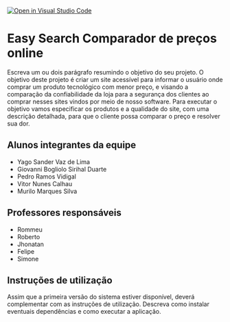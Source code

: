 [![Open in Visual Studio Code](https://classroom.github.com/assets/open-in-vscode-c66648af7eb3fe8bc4f294546bfd86ef473780cde1dea487d3c4ff354943c9ae.svg)](https://classroom.github.com/online_ide?assignment_repo_id=7708326&assignment_repo_type=AssignmentRepo)
# Easy Search Comparador de preços online
Escreva um ou dois  parágrafo resumindo o objetivo do seu projeto.
O objetivo deste projeto é criar um site acessível para informar o usuário onde comprar um produto tecnológico com menor preço, e visando a comparação da confiabilidade da loja para a segurança dos clientes ao comprar nesses sites vindos por meio de nosso software. Para executar o objetivo vamos especificar os produtos e a qualidade do site, com uma descrição detalhada, para que o cliente possa comparar o preço e resolver sua dor. 

## Alunos integrantes da equipe

* Yago Sander Vaz de Lima
* Giovanni Bogliolo Sirihal Duarte
* Pedro Ramos Vidigal
* Vitor Nunes Calhau
* Murilo Marques Silva

## Professores responsáveis

* Rommeu 
* Roberto
* Jhonatan
* Felipe
* Simone

## Instruções de utilização

Assim que a primeira versão do sistema estiver disponível, deverá complementar com as instruções de utilização. Descreva como instalar eventuais dependências e como executar a aplicação.

